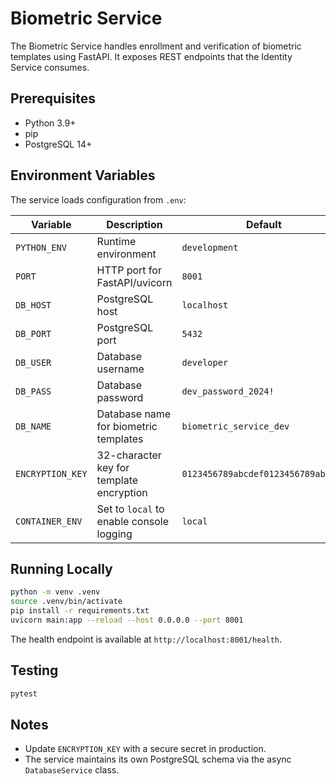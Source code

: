 # Biometric Service

The Biometric Service handles enrollment and verification of biometric templates using FastAPI. It exposes REST endpoints that the Identity Service consumes.

## Prerequisites

- Python 3.9+
- pip
- PostgreSQL 14+

## Environment Variables

The service loads configuration from `.env`:

| Variable | Description | Default |
| --- | --- | --- |
| `PYTHON_ENV` | Runtime environment | `development` |
| `PORT` | HTTP port for FastAPI/uvicorn | `8001` |
| `DB_HOST` | PostgreSQL host | `localhost` |
| `DB_PORT` | PostgreSQL port | `5432` |
| `DB_USER` | Database username | `developer` |
| `DB_PASS` | Database password | `dev_password_2024!` |
| `DB_NAME` | Database name for biometric templates | `biometric_service_dev` |
| `ENCRYPTION_KEY` | 32-character key for template encryption | `0123456789abcdef0123456789abcdef` |
| `CONTAINER_ENV` | Set to `local` to enable console logging | `local` |

## Running Locally

```bash
python -m venv .venv
source .venv/bin/activate
pip install -r requirements.txt
uvicorn main:app --reload --host 0.0.0.0 --port 8001
```

The health endpoint is available at `http://localhost:8001/health`.

## Testing

```bash
pytest
```

## Notes

- Update `ENCRYPTION_KEY` with a secure secret in production.
- The service maintains its own PostgreSQL schema via the async `DatabaseService` class.
